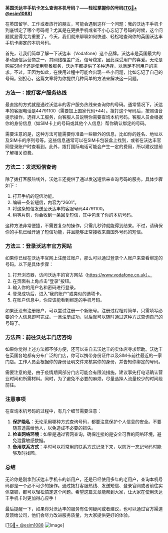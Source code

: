 **英国沃达丰手机卡怎么查询本机号码？——轻松掌握你的号码[[TG💪+ @esim1088](https://t.me/s/esim1088)]**

在英国留学、工作或者旅行的朋友，可能会遇到这样一个问题：我的沃达丰手机卡到底绑定了哪个号码呢？尤其是在更换手机或者不小心忘记了号码的时候，这个问题就显得尤为重要了。今天，我们就来聊聊如何快速、轻松地查询你的英国沃达丰手机卡绑定的本机号码。

首先，让我们简单了解一下沃达丰（Vodafone）这个品牌。沃达丰是英国最大的移动通信运营商之一，其网络覆盖广泛，信号稳定，因此深受用户的喜爱。无论是购买SIM卡还是使用套餐服务，沃达丰都提供了多种选择，以满足不同用户的需求。不过，正因为如此，在使用过程中可能会出现一些小问题，比如忘记了自己的号码。别担心，这篇文章将为你提供几种简单的方法来解决这一问题。

### 方法一：拨打客户服务热线

最直接的方式就是通过沃达丰的客户服务热线来查询你的号码。通常情况下，沃达丰的客服电话是44791100（需要加上国家代码+44）。拨打这个号码后，按照语音提示操作，选择人工服务，向客服人员说明你需要查询本机号码。客服人员会根据你的身份信息（如SIM卡上的号码或其他个人信息）帮你确认绑定的号码。

需要注意的是，这种方法可能需要你准备一些额外的信息，比如你的姓名、地址以及SIM卡的序列号等。这些信息通常可以在SIM卡包装盒上找到，或者在沃达丰官网登录账户时查看到。此外，拨打国际电话可能会产生一定的费用，所以建议提前了解相关资费。

### 方法二：发送短信查询

除了拨打客服热线外，沃达丰还提供了通过发送短信来查询号码的服务。具体步骤如下：

1. 打开手机的短信功能。
2. 编辑一条新短信，内容为“2601”。
3. 将这条短信发送至沃达丰的客服号码44791100。
4. 稍等片刻，你会收到一条回复短信，其中包含了你的本机号码。

这种方法非常便捷，不需要复杂的操作，只需几秒钟就能得到结果。不过，请确保你的手机已经开通了短信功能，并且能够正常接收来自国外号码的短信。

### 方法三：登录沃达丰官方网站

如果你已经在沃达丰官网上注册过账户，那么可以通过登录个人账户来查看绑定的号码。以下是具体步骤：

1. 打开浏览器，访问沃达丰的官方网站（https://www.vodafone.co.uk）。
2. 在页面右上角点击“登录”按钮。
3. 输入你的用户名和密码进行登录。
4. 登录成功后，进入“我的账户”或类似的选项卡。
5. 在账户信息中，你应该能看到绑定的手机号码。

如果还没有注册账户，可以尝试注册一个新账号。注册过程相对简单，只需填写必要的个人信息即可完成。一旦注册成功，以后就可以随时通过这种方式查询自己的号码了。

### 方法四：前往沃达丰门店咨询

如果你觉得上述方法都不够方便，还可以亲自去沃达丰的实体店寻求帮助。沃达丰在英国各地都有分布广泛的门店，你可以携带身份证件以及SIM卡前往最近的一家门店。工作人员会根据你的身份证明文件来核实你的身份，并告知你绑定的号码。

需要注意的是，由于疫情期间部分门店可能会有限流措施，建议事先打电话确认营业时间和所需材料。同时，为了避免不必要的麻烦，尽量选择人流量较少的时间段前往。

### 注意事项

在查询本机号码的过程中，有几个细节需要注意：

1. **保护隐私**：无论采用哪种方式查询号码，都要注意保护个人信息的安全。不要随意透露给他人，以免造成不必要的损失。
2. **检查网络环境**：如果是通过官网查询，确保连接的是安全可靠的网络环境，避免泄露敏感数据。
3. **备用联系方式**：平时可以将常用的联系方式记录下来，以防万一忘记号码时能够及时找回。

### 总结

无论你是刚拿到沃达丰手机卡的新用户，还是已经使用多年的老用户，查询本机号码都是一个必不可少的操作。通过拨打客服热线、发送短信、登录官网或者前往实体店铺，都可以轻松搞定这个问题。希望这篇文章能帮到大家，让大家在使用沃达丰手机卡时更加得心应手！

最后提醒一下，如果你对沃达丰的服务有任何疑问或者建议，也可以通过官方渠道反馈给公司，他们会尽力改进服务质量，为大家提供更好的体验。

[[TG💪+ @esim1088](https://t.me/s/esim1088) ![Image](https://i.postimg.cc/4NQfJmqS/Snipaste-2025-05-13-00-14-12.png)]